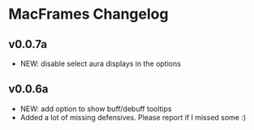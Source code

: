 # MacFrames Changelog

## v0.0.7a
* NEW: disable select aura displays in the options
## v0.0.6a
* NEW: add option to show buff/debuff tooltips
* Added a lot of missing defensives. Please report if I missed some :)